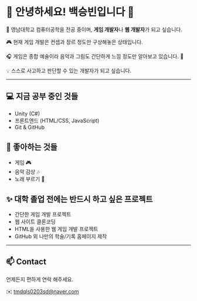 <h1>🐣 안녕하세요! 백승빈입니다 👋</h1>

<p>🌱 영남대학교 컴퓨터공학을 전공 중이며, <strong>게임 개발자</strong>나 <strong>웹 개발자</strong>가 되고 싶습니다.</p>
<p>🎮 현재 게임 개발은 컨셉과 장르 정도만 구상해놓은 상태입니다.</p>
<p>🎧 게임은 종합 예술이라 음악과 그림도 간단하게 느낌 정도만 알아보고 있습니다. 🎨</p>
<p>💡 스스로 사고하고 판단할 수 있는 개발자가 되고 싶습니다.</p>

<hr>

<h2>💻 지금 공부 중인 것들</h2>
<ul>
  <li>Unity (C#)</li>
  <li>프론트엔드 (HTML/CSS, JavaScript)</li>
  <li>Git & GitHub</li>
</ul>

<h2>🌼 좋아하는 것들</h2>
<ul>
  <li>게임 🎮</li>
  <li>음악 감상 🎶</li>
  <li>노래 부르기 🎤</li>
</ul>

<h2>✨ 대학 졸업 전에는 반드시 하고 싶은 프로젝트</h2>
<ul>
  <li>간단한 게임 개발 프로젝트</li>
  <li>웹 사이트 클론코딩</li>
  <li>HTML을 사용한 웹 게임 개발 프로젝트</li>
  <li>GitHub 외 나만의 학술/기록 홈페이지 제작</li>
</ul>

<hr>

<h2>📫 Contact</h2>
<p>언제든지 편하게 연락 해주세요.</p>
<p>✉️ <a href="mailto:tmdqls0203sd@naver.com">tmdqls0203sd@naver.com</a></p>
